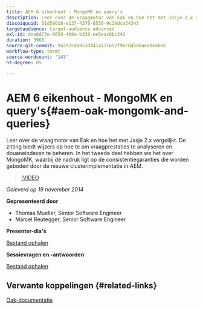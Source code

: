 ```yaml
---
title: AEM 6 eikenhout - MongoMK en query's
description: Leer over de vraagmotor van Eak en hoe het met Jasje 2.x vergelijkt. De zitting biedt wijzers op hoe te om vraagprestaties te analyseren en douaneindexen te beheren. In het tweede deel hebben we het over MongoMK, waarbij de nadruk ligt op de consistentiegaranties die worden geboden door de nieuwe clusterimplementatie in AEM.
discoiquuid: 51d59018-e137-4370-8530-9c38dca34343
targetaudience: target-audience advanced
exl-id: dea6d73e-0659-4b9a-b338-ee5eac0bc342
duration: 3968
source-git-commit: 9a297cda953d4414131657f9ac84580aea0eabeb
workflow-type: tm+mt
source-wordcount: '143'
ht-degree: 0%

---
```


# AEM 6 eikenhout - MongoMK en query&#39;s{#aem-oak-mongomk-and-queries}

Leer over de vraagmotor van Eak en hoe het met Jasje 2.x vergelijkt. De zitting biedt wijzers op hoe te om vraagprestaties te analyseren en douaneindexen te beheren. In het tweede deel hebben we het over MongoMK, waarbij de nadruk ligt op de consistentiegaranties die worden geboden door de nieuwe clusterimplementatie in AEM.

>[!VIDEO](https://video.tv.adobe.com/v/19402/?quality=9)

*Geleverd op 19 november 2014*

**Gepresenteerd door**

* Thomas Mueller, Senior Software Engineer
* Marcel Reutegger, Senior Software Engineer

**Presenter-dia&#39;s**

[Bestand ophalen](assets/aem-6-oak-mongomk-and-queries.pdf)

**Sessievragen en -antwoorden**

[Bestand ophalen](assets/q-a-11-19-14-gem-session-oak.pdf)

## Verwante koppelingen {#related-links}

[Oak-documentatie](https://jackrabbit.apache.org/oak/docs/)

<!--
[Get back to the Overview](https://helpx.adobe.com/experience-manager/kt/eseminars/gems/aem-index.html)
-->
